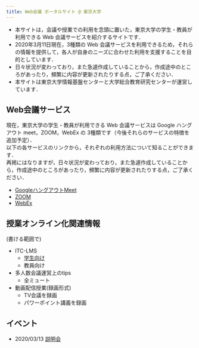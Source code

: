 ```yaml
---
title: Web会議 ポータルサイト @ 東京大学
---
```


* 本サイトは，会議や授業での利用を念頭に置いた，東京大学の学生・教員が利用できる Web 会議サービスを紹介するサイトです．
* 2020年3月11日現在，3種類の Web 会議サービスを利用できるため，それらの情報を提供して，各人が自身のニーズに合わせた利用を支援することを目的としています．
* 日々状況が変わっており，また急遽作成していることから，作成途中のところがあったり，頻繁に内容が更新されたりする点，ご了承ください．
* 本サイトは東京大学情報基盤センターと大学総合教育研究センターが運営しています．


Web会議サービス
---------------------------

現在，東京大学の学生・教員が利用できる Web 会議サービスは Google ハングアウト meet，ZOOM，WebEx の 3種類です（今後それらのサービスの特徴を追加予定）．  
以下の各サービスのリンクから，それぞれの利用方法について知ることができます．  
再掲にはなりますが，日々状況が変わっており，また急遽作成していることから，作成途中のところがあったり，頻繁に内容が更新されたりする点，ご了承ください．  


* <a href="google_hangouts_meet/">GoogleハングアウトMeet</a>
* <a href="zoom/">ZOOM</a>
* <a href="webex/">WebEx</a>


授業オンライン化関連情報
---------------------------

(書ける範囲で)

* ITC-LMS
  * <a href="lms_students/">学生向け</a>
  * 教員向け
* 多人数会議運営上のtips
  * 全ミュート
* 動画配信授業(録画形式)
  * TV会議を録画
  * パワーポイント講義を録画

イベント
---------------------------

* 2020/03/13 [説明会](events/2020-03-13/)
